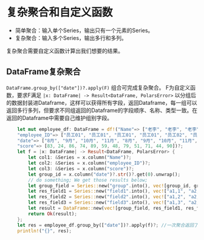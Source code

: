 # 复杂聚合和自定义函数

- 简单聚合：输入单个Series，输出只有一个元素的Series。
- 复杂聚合：输入多个Series，输出多行和多列。

复杂聚合需要自定义函数计算出我们想要的结果。

## DataFrame复杂聚合

`DataFrame.group_by(["date"])?.apply(F)` 组合可完成复杂聚合。
F为自定义函数，要求F满足 `|x: DataFrame| -> Result<DataFrame, PolarsError>`
以分组后的数据封装进Dataframe，这样可以获得所有字段，返回Dataframe，每一组可以返回多行多列，但要求不同组返回的Dataframe的字段顺序、名称、类型一致。在返回的Dataframe中需要自己维护组别字段。

```rust
    let mut employee_df: DataFrame = df!("Name"=> ["老李", "老李", "老李", "老李", "老张", "老张", "老张", "老张", "老王", "老王", "老王", "老王"],
    "employee_ID"=> ["员工01", "员工01", "员工01", "员工01", "员工02", "员工02", "员工02", "员工02", "员工03", "员工03", "员工03", "员工03"],
    "date"=> ["8月", "9月", "10月", "11月", "8月", "9月", "10月", "11月", "8月", "9月", "10月", "11月"],
    "score"=> [83, 24, 86, 74, 89, 59, 48, 79, 51, 71, 44, 90])?;
    let f = |x: DataFrame| -> Result<DataFrame, PolarsError> {
        let col1: &Series = x.column("Name")?;
        let col2: &Series = x.column("employee_ID")?;
        let col3: &Series = x.column("score")?;
        let group_id = x.column("date")?.str()?.get(0).unwrap();
        // do something; We get those results below;
        let group_field = Series::new("group".into(), vec![group_id, group_id, group_id]);
        let res_field1 = Series::new("field1".into(), vec!["a1,1", "a2,1", "a3,1"]);
        let res_field2 = Series::new("field2".into(), vec!["a1,2", "a2,2", "a3,2"]);
        let res_field3 = Series::new("field3".into(), vec!["a1,3", "a2,3", "a3,3"]);
        let result = DataFrame::new(vec![group_field, res_field1, res_field2, res_field3])?;
        return Ok(result);
    };
    let res = employee_df.group_by(["date"])?.apply(f)?; //一次聚合返回了3行3列
    println!("{}", res);
 ```
 